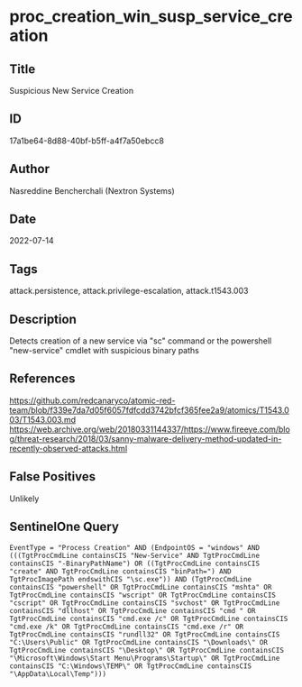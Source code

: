 # proc_creation_win_susp_service_creation

## Title
Suspicious New Service Creation

## ID
17a1be64-8d88-40bf-b5ff-a4f7a50ebcc8

## Author
Nasreddine Bencherchali (Nextron Systems)

## Date
2022-07-14

## Tags
attack.persistence, attack.privilege-escalation, attack.t1543.003

## Description
Detects creation of a new service via "sc" command or the powershell "new-service" cmdlet with suspicious binary paths

## References
https://github.com/redcanaryco/atomic-red-team/blob/f339e7da7d05f6057fdfcdd3742bfcf365fee2a9/atomics/T1543.003/T1543.003.md
https://web.archive.org/web/20180331144337/https://www.fireeye.com/blog/threat-research/2018/03/sanny-malware-delivery-method-updated-in-recently-observed-attacks.html

## False Positives
Unlikely

## SentinelOne Query
```
EventType = "Process Creation" AND (EndpointOS = "windows" AND (((TgtProcCmdLine containsCIS "New-Service" AND TgtProcCmdLine containsCIS "-BinaryPathName") OR ((TgtProcCmdLine containsCIS "create" AND TgtProcCmdLine containsCIS "binPath=") AND TgtProcImagePath endswithCIS "\sc.exe")) AND (TgtProcCmdLine containsCIS "powershell" OR TgtProcCmdLine containsCIS "mshta" OR TgtProcCmdLine containsCIS "wscript" OR TgtProcCmdLine containsCIS "cscript" OR TgtProcCmdLine containsCIS "svchost" OR TgtProcCmdLine containsCIS "dllhost" OR TgtProcCmdLine containsCIS "cmd " OR TgtProcCmdLine containsCIS "cmd.exe /c" OR TgtProcCmdLine containsCIS "cmd.exe /k" OR TgtProcCmdLine containsCIS "cmd.exe /r" OR TgtProcCmdLine containsCIS "rundll32" OR TgtProcCmdLine containsCIS "C:\Users\Public" OR TgtProcCmdLine containsCIS "\Downloads\" OR TgtProcCmdLine containsCIS "\Desktop\" OR TgtProcCmdLine containsCIS "\Microsoft\Windows\Start Menu\Programs\Startup\" OR TgtProcCmdLine containsCIS "C:\Windows\TEMP\" OR TgtProcCmdLine containsCIS "\AppData\Local\Temp")))

```